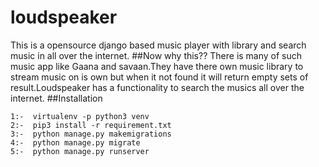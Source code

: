 # loudspeaker
This is a opensource django based music player with library and search music in all over the internet.
##Now why this??
There is many of such music app like Gaana and savaan.They have there own music library to stream music on is own but when it not found it will return empty sets of result.Loudspeaker has a functionality to search the musics all over the internet.
##Installation
```
1:-  virtualenv -p python3 venv
2:-  pip3 install -r requirement.txt
3:-  python manage.py makemigrations
4:-  python manage.py migrate
5:-  python manage.py runserver
```

